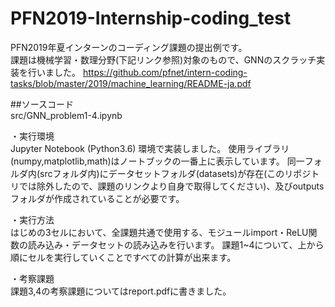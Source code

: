 # PFN2019-Internship-coding_test
PFN2019年夏インターンのコーディング課題の提出例です。<br>
課題は機械学習・数理分野(下記リンク参照)対象のもので、GNNのスクラッチ実装を行いました。
https://github.com/pfnet/intern-coding-tasks/blob/master/2019/machine_learning/README-ja.pdf <br>

##ソースコード<br>
src/GNN_problem1-4.ipynb

・実行環境<br>
Jupyter Notebook (Python3.6) 環境で実装しました。
使用ライブラリ(numpy,matplotlib,math)はノートブックの一番上に表示しています。
同一フォルダ内(srcフォルダ内)にデータセットフォルダ(datasets)が存在(このリポジトリでは除外したので、課題のリンクより自身で取得してください)、及びoutputsフォルダが作成されていることが必要です。

・実行方法<br>
はじめの3セルにおいて、全課題共通で使用する、モジュールimport・ReLU関数の読み込み・データセットの読み込みを行います。
課題1~4について、上から順にセルを実行していくことですべての計算が出来ます。

・考察課題<br>
課題3,4の考察課題についてはreport.pdfに書きました。
